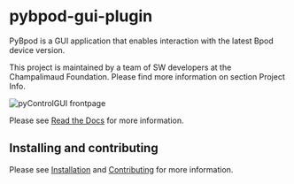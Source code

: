 # pybpod-gui-plugin

PyBpod is a GUI application that enables interaction with the latest Bpod device version.

This project is maintained by a team of SW developers at the Champalimaud Foundation. Please find more information on section Project Info.

![pyControlGUI frontpage](frontpage.png)

Please see [Read the Docs](http://pybpod.readthedocs.io/) for more information.

## Installing and contributing
Please see [Installation](https://pybpod.readthedocs.io/en/latest/getting-started/install.html) and [Contributing](https://pybpod.readthedocs.io/en/latest/developers/contributing.html) for more information.

